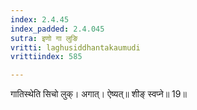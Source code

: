 ```yaml
---
index: 2.4.45
index_padded: 2.4.045
sutra: इणो गा लुङि
vritti: laghusiddhantakaumudi
vrittiindex: 585

---
```

गातिस्थेति सिचो लुक्। अगात्। ऐष्यत्॥ शीङ् स्वप्ने॥ 19॥